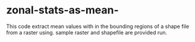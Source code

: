 # zonal-stats-as-mean-
This code extract mean values with in the bounding regions of a shape file from a raster using. sample raster and shapefile are provided run.
